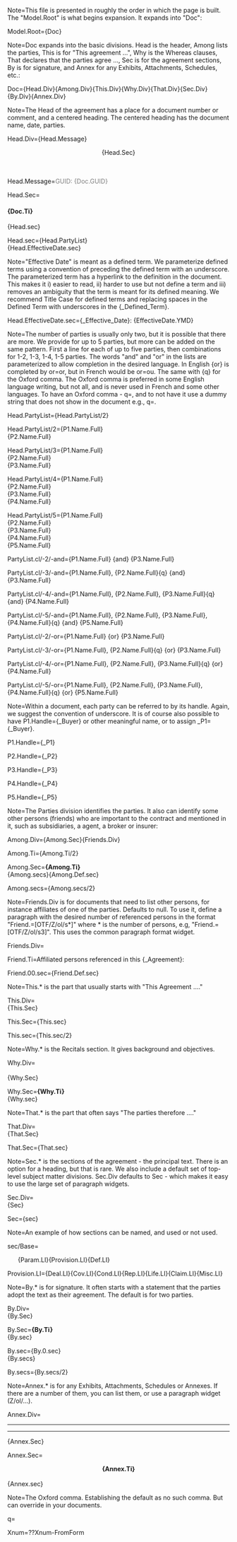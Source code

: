 Note=This file is presented in roughly the order in which the page is built.  The "Model.Root" is what begins expansion.  It expands into "Doc":

Model.Root={Doc}

Note=Doc expands into the basic divisions.  Head is the header, Among lists the parties, This is for "This agreement ...", Why is the Whereas clauses, That declares that the parties agree ..., Sec is for the agreement sections, By is for signature, and Annex for any Exhibits, Attachments, Schedules, etc.: 

Doc={Head.Div}{Among.Div}{This.Div}{Why.Div}{That.Div}{Sec.Div}{By.Div}{Annex.Div}

Note=The Head of the agreement has a place for a document number or comment, and a centered heading.  The centered heading has the document name, date, parties.

Head.Div={Head.Message}<center>{Head.Sec}</center><br><br>

Head.Message=<font color="grey">GUID: {Doc.GUID}</font>

Head.Sec=<h4>{Doc.Ti}</h4>{Head.sec}

Head.sec={Head.PartyList}<br>{Head.EffectiveDate.sec}

Note="Effective Date" is meant as a defined term.  We parameterize defined terms using a convention of preceding the defined term with an underscore.  The parameterized term has a hyperlink to the definition in the document.  This makes it i) easier to read, ii) harder to use but not define a term and iii) removes an ambiguity that the term is  meant for its defined meaning.  We recommend Title Case for defined terms and replacing spaces in the Defined Term with underscores in the {_Defined_Term}. 

Head.EffectiveDate.sec={_Effective_Date}: {EffectiveDate.YMD}

Note=The number of parties is usually only two, but it is possible that there are more.  We provide for up to 5 parties, but more can be added on the same pattern.  First a line for each of up to five parties, then combinations for 1-2, 1-3, 1-4, 1-5 parties.  The words "and" and "or" in the lists are parameterized to allow completion in the desired language.  In English {or} is completed by or=or, but in French would be or=ou. The same with {q} for the Oxford comma.  The Oxford comma is preferred in some English language writing, but not all, and is never used in French and some other languages.  To have an Oxford comma - q=, and to not have it use a dummy string that does not show in the document e.g., q=</i>. 

Head.PartyList={Head.PartyList/2}

Head.PartyList/2={P1.Name.Full}<br>{P2.Name.Full}

Head.PartyList/3={P1.Name.Full}<br>{P2.Name.Full}<br>{P3.Name.Full}

Head.PartyList/4={P1.Name.Full}<br>{P2.Name.Full}<br>{P3.Name.Full}<br>{P4.Name.Full}

Head.PartyList/5={P1.Name.Full}<br>{P2.Name.Full}<br>{P3.Name.Full}<br>{P4.Name.Full}<br>{P5.Name.Full}

PartyList.cl/-2/-and={P1.Name.Full} {and} {P3.Name.Full}

PartyList.cl/-3/-and={P1.Name.Full}, {P2.Name.Full}{q} {and} {P3.Name.Full}

PartyList.cl/-4/-and={P1.Name.Full}, {P2.Name.Full}, {P3.Name.Full}{q} {and} {P4.Name.Full}

PartyList.cl/-5/-and={P1.Name.Full}, {P2.Name.Full}, {P3.Name.Full}, {P4.Name.Full}{q} {and} {P5.Name.Full}

PartyList.cl/-2/-or={P1.Name.Full} {or} {P3.Name.Full}

PartyList.cl/-3/-or={P1.Name.Full}, {P2.Name.Full}{q} {or} {P3.Name.Full}

PartyList.cl/-4/-or={P1.Name.Full}, {P2.Name.Full}, {P3.Name.Full}{q} {or} {P4.Name.Full}

PartyList.cl/-5/-or={P1.Name.Full}, {P2.Name.Full}, {P3.Name.Full}, {P4.Name.Full}{q} {or} {P5.Name.Full}

Note=Within a document, each party can be referred to by its handle.  Again, we suggest the convention of underscore.  It is of course also possible to have P1.Handle={_Buyer} or other meaningful name, or to assign _P1={_Buyer}.

P1.Handle={_P1}

P2.Handle={_P2}

P3.Handle={_P3}

P4.Handle={_P4}

P5.Handle={_P5}

Note=The Parties division identifies the parties.  It also can identify some other persons (friends) who are important to the contract and mentioned in it, such as subsidiaries, a agent, a broker or insurer:

Among.Div={Among.Sec}{Friends.Div}<br>

Among.Ti={Among.Ti/2}

Among.Sec=<b>{Among.Ti}</b><br>{Among.secs}{Among.Def.sec}

Among.secs={Among.secs/2}

Note=Friends.Div is for documents that need to list other persons, for instance affiliates of one of the parties.  Defaults to null.  To use it, define a paragraph with the desired number of referenced persons in the format "Friend.=[OTF/Z/ol/s*]" where * is the number of persons, e.g, "Friend.=[OTF/Z/ol/s3]".  This uses the common paragraph format widget.

Friends.Div=</i>

Friend.Ti=Affiliated persons referenced in this {_Agreement}:

Friend.00.sec={Friend.Def.sec}

Note=This.* is the part that usually starts with "This Agreement ...."

This.Div=<br>{This.Sec}<br>

This.Sec={This.sec}

This.sec={This.sec/2}

Note=Why.* is the Recitals section.  It gives background and objectives. 

Why.Div=<br><br>{Why.Sec}<br>

Why.Sec=<b>{Why.Ti}</b><br>{Why.sec}

Note=That.* is the part that often says "The parties therefore ...."
 
That.Div=<br>{That.Sec}<br>

That.Sec={That.sec}

Note=Sec.* is the sections of the agreement - the principal text.  There is an option for a heading, but that is rare.  We also include a default set of top-level subject matter divisions.  Sec.Div defaults to Sec - which makes it easy to use the large set of paragraph widgets.

Sec.Div=<br>{Sec}<br>

Sec={sec}

Note=An example of how sections can be named, and used or not used.

sec/Base=<ol>{Param.LI}{Provision.LI}{Def.LI}</ol>

Provision.LI={Deal.LI}{Cov.LI}{Cond.LI}{Rep.LI}{Life.LI}{Claim.LI}{Misc.LI}

Note=By.* is for signature.  It often starts with a statement that the parties adopt the text as their agreement. The default is for two parties.

By.Div=<br>{By.Sec}<br>

By.Sec=<b>{By.Ti}</b><br>{By.sec}

By.sec={By.0.sec}<br>{By.secs}

By.secs={By.secs/2}

Note=Annex.* is for any Exhibits, Attachments, Schedules or Annexes.  If there are a number of them, you can list them, or use a paragraph widget (Z/ol/...).  
 
Annex.Div=<hr><hr>{Annex.Sec}

Annex.Sec=<b><center>{Annex.Ti}</center></b><br>{Annex.sec}

Note=The Oxford comma.  Establishing the default as no such comma.  But can override in your documents.

q=</i>

Xnum=??Xnum-FromForm
